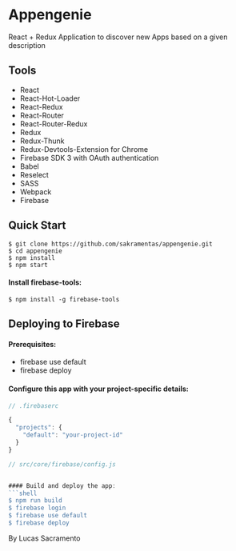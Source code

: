 
# Appengenie
React + Redux Application to discover new Apps based on a given description


## Tools

- React
- React-Hot-Loader
- React-Redux
- React-Router
- React-Router-Redux
- Redux
- Redux-Thunk
- Redux-Devtools-Extension for Chrome
- Firebase SDK 3 with OAuth authentication
- Babel
- Reselect
- SASS
- Webpack
- Firebase


Quick Start
-----------

```shell
$ git clone https://github.com/sakramentas/appengenie.git
$ cd appengenie
$ npm install
$ npm start
```

#### Install firebase-tools:
```shell
$ npm install -g firebase-tools
```

## Deploying to Firebase
#### Prerequisites:
- firebase use default
- firebase deploy

#### Configure this app with your project-specific details:
```javascript
// .firebaserc

{
  "projects": {
    "default": "your-project-id"
  }
}
```
```javascript
// src/core/firebase/config.js


#### Build and deploy the app:
```shell
$ npm run build
$ firebase login
$ firebase use default
$ firebase deploy
```

By Lucas Sacramento
